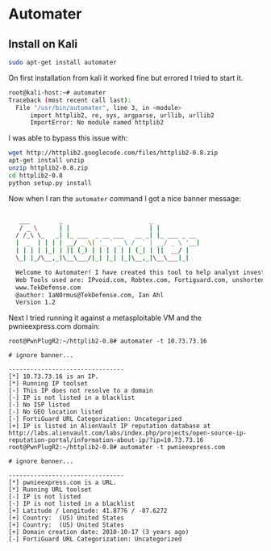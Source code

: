 # Automater

## Install on Kali

```bash
sudo apt-get install automater
```

On first installation from kali it worked fine but errored I tried to start it. 

```bash
root@kali-host:~# automater 
Traceback (most recent call last):
  File "/usr/bin/automater", line 3, in <module>
      import httplib2, re, sys, argparse, urllib, urllib2
      ImportError: No module named httplib2
```

I was able to bypass this issue with: 

```bash
wget http://httplib2.googlecode.com/files/httplib2-0.8.zip
apt-get install unzip
unzip httplib2-0.8.zip
cd httplib2-0.8
python setup.py install
```

Now when I ran the `automater` command I got a nice banner message:

```bash

   ___        _                        _
   / _ \      | |                      | |
  / /_\ \_   _| |_ ___  _ __ ___   __ _| |_ ___ _ __
  |  _  | | | | __/ _ \| '_ ` _ \ / _` | __/ _ \ '__|
  | | | | |_| | || (_) | | | | | | (_| | ||  __/ |
  \_| |_/\__,_|\__\___/|_| |_| |_|\__,_|\__\___|_|

  Welcome to Automater! I have created this tool to help analyst investigate IP Addresses and URLs with the common web based tools.  All activity is passive so it will not alert attackers.
  Web Tools used are: IPvoid.com, Robtex.com, Fortiguard.com, unshorten.me, Urlvoid.com, Labs.alienvault.com
  www.TekDefense.com
  @author: 1aN0rmus@TekDefense.com, Ian Ahl
  Version 1.2
```

Next I tried running it against a metasploitable VM and the pwnieexpress.com domain:

```
root@PwnPlugR2:~/httplib2-0.8# automater -t 10.73.73.16

# ignore banner...

--------------------------------
[*] 10.73.73.16 is an IP.
[*] Running IP toolset
[-] This IP does not resolve to a domain
[-] IP is not listed in a blacklist
[-] No ISP listed
[-] No GEO location listed
[-] FortiGuard URL Categorization: Uncategorized
[+] IP is listed in AlienVault IP reputation database at http://labs.alienvault.com/labs/index.php/projects/open-source-ip-reputation-portal/information-about-ip/?ip=10.73.73.16
root@PwnPlugR2:~/httplib2-0.8# automater -t pwnieexpress.com

# ignore banner...

--------------------------------
[*] pwnieexpress.com is a URL.
[*] Running URL toolset
[-] IP is not listed
[-] IP is not listed in a blacklist
[+] Latitude / Longitude: 41.8776 / -87.6272
[+] Country:  (US) United States
[+] Country:  (US) United States
[+] Domain creation date: 2010-10-17 (3 years ago)
[-] FortiGuard URL Categorization: Uncategorized
```
